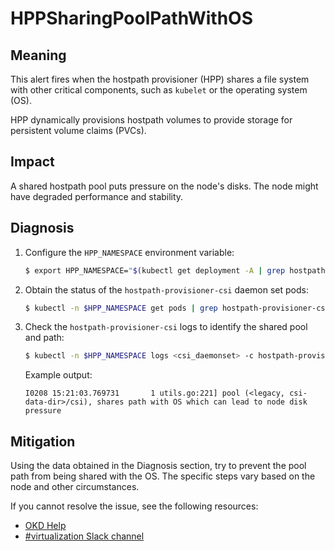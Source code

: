 # HPPSharingPoolPathWithOS
<!-- Edited by Jiří Herrmann, 10 Nov 2022 -->

## Meaning

This alert fires when the hostpath provisioner (HPP) shares a file system with
other critical components, such as `kubelet` or the operating system (OS).

HPP dynamically provisions hostpath volumes to provide storage for persistent
volume claims (PVCs).

## Impact

A shared hostpath pool puts pressure on the node's disks. The node might have
degraded performance and stability.

## Diagnosis

1. Configure the `HPP_NAMESPACE` environment variable:

   ```bash
   $ export HPP_NAMESPACE="$(kubectl get deployment -A | grep hostpath-provisioner-operator | awk '{print $1}')"
   ```

2. Obtain the status of the `hostpath-provisioner-csi` daemon set pods:

   ```bash
   $ kubectl -n $HPP_NAMESPACE get pods | grep hostpath-provisioner-csi
   ```

3. Check the `hostpath-provisioner-csi` logs to identify the shared pool and path:

   ```bash
   $ kubectl -n $HPP_NAMESPACE logs <csi_daemonset> -c hostpath-provisioner
   ```

   Example output:

   ```text
   I0208 15:21:03.769731       1 utils.go:221] pool (<legacy, csi-data-dir>/csi), shares path with OS which can lead to node disk pressure
   ```

## Mitigation

Using the data obtained in the Diagnosis section, try to prevent the pool path
from being shared with the OS. The specific steps vary based on the node and
other circumstances.

<!--DS: If you cannot resolve the issue, log in to the
link:https://access.redhat.com[Customer Portal] and open a support case,
attaching the artifacts gathered during the Diagnosis procedure.-->
<!--USstart-->
If you cannot resolve the issue, see the following resources:

- [OKD Help](https://www.okd.io/help/)
- [#virtualization Slack channel](https://kubernetes.slack.com/channels/virtualization)
<!--USend-->
